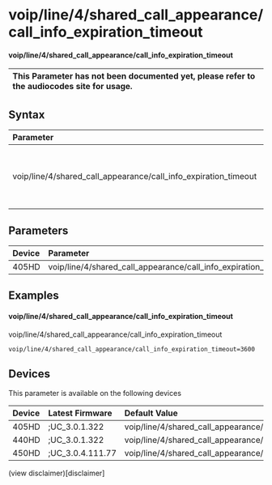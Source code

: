 ﻿---
description: voip/line/4/shared_call_appearance/call_info_expiration_timeout
search:
    keywords: ['voip','line','4','shared_call_appearance','call_info_expiration_timeout']
---

# voip/line/4/shared_call_appearance/call_info_expiration_timeout

#### voip/line/4/shared_call_appearance/call_info_expiration_timeout


| This Parameter has not been documented yet, please refer to the audiocodes site for usage.  |
| :--- |

## Syntax
| Parameter | Syntax |
| :--- | :--- |
|voip/line/4/shared_call_appearance/call_info_expiration_timeout | {% raw %} undefined {% endraw %} |

## Parameters
|Device|Parameter|value|Description|
|:---|:---|:---|:---|
| 405HD | voip/line/4/shared_call_appearance/call_info_expiration_timeout |  |  |

## Examples
#### voip/line/4/shared_call_appearance/call_info_expiration_timeout

voip/line/4/shared_call_appearance/call_info_expiration_timeout

```
voip/line/4/shared_call_appearance/call_info_expiration_timeout=3600
```

## Devices
This parameter is available on the following devices

| Device | Latest Firmware | Default Value |
|:---|:---|:---|
| 405HD | ;UC_3.0.1.322 | voip/line/4/shared_call_appearance/call_info_expiration_timeout=3600 
| 440HD | ;UC_3.0.1.322 | voip/line/4/shared_call_appearance/call_info_expiration_timeout=3600 
| 450HD | ;UC_3.0.4.111.77 | voip/line/4/shared_call_appearance/call_info_expiration_timeout=3600 

(view disclaimer)[disclaimer]
